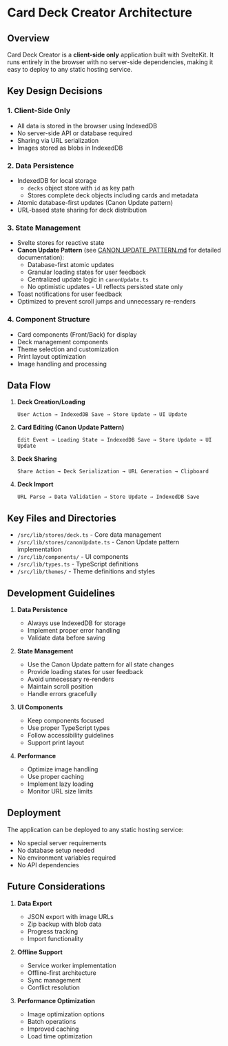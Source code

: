 # Card Deck Creator Architecture

## Overview

Card Deck Creator is a **client-side only** application built with SvelteKit. It runs entirely in the browser with no server-side dependencies, making it easy to deploy to any static hosting service.

## Key Design Decisions

### 1. Client-Side Only
- All data is stored in the browser using IndexedDB
- No server-side API or database required
- Sharing via URL serialization
- Images stored as blobs in IndexedDB

### 2. Data Persistence
- IndexedDB for local storage
  - `decks` object store with `id` as key path
  - Stores complete deck objects including cards and metadata
- Atomic database-first updates (Canon Update pattern)
- URL-based state sharing for deck distribution

### 3. State Management
- Svelte stores for reactive state
- **Canon Update Pattern** (see [CANON_UPDATE_PATTERN.md](./CANON_UPDATE_PATTERN.md) for detailed documentation):
  - Database-first atomic updates
  - Granular loading states for user feedback
  - Centralized update logic in `canonUpdate.ts`
  - No optimistic updates - UI reflects persisted state only
- Toast notifications for user feedback
- Optimized to prevent scroll jumps and unnecessary re-renders

### 4. Component Structure
- Card components (Front/Back) for display
- Deck management components
- Theme selection and customization
- Print layout optimization
- Image handling and processing

## Data Flow

1. **Deck Creation/Loading**
   ```
   User Action → IndexedDB Save → Store Update → UI Update
   ```

2. **Card Editing (Canon Update Pattern)**
   ```
   Edit Event → Loading State → IndexedDB Save → Store Update → UI Update
   ```

3. **Deck Sharing**
   ```
   Share Action → Deck Serialization → URL Generation → Clipboard
   ```

4. **Deck Import**
   ```
   URL Parse → Data Validation → Store Update → IndexedDB Save
   ```

## Key Files and Directories

- `/src/lib/stores/deck.ts` - Core data management
- `/src/lib/stores/canonUpdate.ts` - Canon Update pattern implementation
- `/src/lib/components/` - UI components
- `/src/lib/types.ts` - TypeScript definitions
- `/src/lib/themes/` - Theme definitions and styles

## Development Guidelines

1. **Data Persistence**
   - Always use IndexedDB for storage
   - Implement proper error handling
   - Validate data before saving

2. **State Management**
   - Use the Canon Update pattern for all state changes
   - Provide loading states for user feedback
   - Avoid unnecessary re-renders
   - Maintain scroll position
   - Handle errors gracefully

3. **UI Components**
   - Keep components focused
   - Use proper TypeScript types
   - Follow accessibility guidelines
   - Support print layout

4. **Performance**
   - Optimize image handling
   - Use proper caching
   - Implement lazy loading
   - Monitor URL size limits

## Deployment

The application can be deployed to any static hosting service:
- No special server requirements
- No database setup needed
- No environment variables required
- No API dependencies

## Future Considerations

1. **Data Export**
   - JSON export with image URLs
   - Zip backup with blob data
   - Progress tracking
   - Import functionality

2. **Offline Support**
   - Service worker implementation
   - Offline-first architecture
   - Sync management
   - Conflict resolution

3. **Performance Optimization**
   - Image optimization options
   - Batch operations
   - Improved caching
   - Load time optimization 